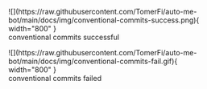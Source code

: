<figure markdown>
  ![](https://raw.githubusercontent.com/TomerFi/auto-me-bot/main/docs/img/conventional-commits-success.png){ width="800" }
  <figcaption>conventional commits successful</figcaption>
</figure>

<figure markdown>
  ![](https://raw.githubusercontent.com/TomerFi/auto-me-bot/main/docs/img/conventional-commits-fail.gif){ width="800" }
  <figcaption>conventional commits failed</figcaption>
</figure>
